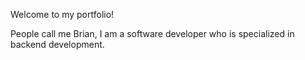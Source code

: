 Welcome to my portfolio!

People call me Brian, I am a software developer who is specialized in backend development.

